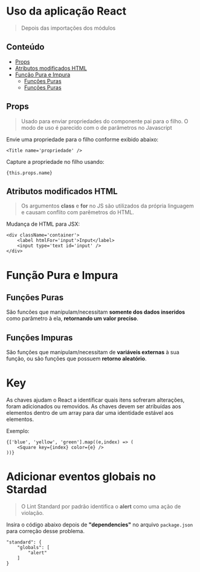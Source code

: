 # Uso da aplicação React
> Depois das importações dos módulos

## Conteúdo

- [Props](#props)
- [Atributos modificados HTML](#atributos-modificados-html)
- [Função Pura e Impura](#função-pura-e-impura)
    - [Funções Puras](#funções-puras)
    - [Funções Puras](#funções-impuras)

## Props
> Usado para enviar propriedades do componente pai para o filho. O modo de uso é parecido com o de parâmetros no Javascript

Envie uma propriedade para o filho conforme exibido abaixo:
```
<Title name='propriedade' />
```
Capture a propriedade no filho usando:
```
{this.props.name}
```

## Atributos modificados HTML
> Os argumentos **class** e **for** no JS são utilizados da própria linguagem e causam conflito com parêmetros do HTML.

Mudança de HTML para JSX:
```
<div className='container'>
    <label htmlFor='input'>Input</label>
    <input type='text id='input' />
</div>
```

# Função Pura e Impura
## Funções Puras
São funcões que manipulam/necessitam **somente dos dados inseridos** como parâmetro à ela, **retornando um valor preciso**.

## Funções Impuras
São funções que manipulam/necessitam de **variáveis externas** à sua função, ou são funções que possuem **retorno aleatório**.

# Key
As chaves ajudam o React a identificar quais itens sofreram alterações, foram adicionados ou removidos. As chaves devem ser atribuídas aos elementos dentro de um array para dar uma identidade estável aos elementos.

Exemplo:
```
{['blue', 'yellow', 'green'].map((e,index) => (
    <Square key={index} color={e} />
))}
```

# Adicionar eventos globais no Stardad
> O Lint Standard por padrão identifica o **alert** como uma ação de violação.

Insira o código abaixo depois de **"dependencies"** no arquivo `package.json` para correção desse problema.
```
"standard": {
    "globals": [
        "alert"
    ]
}
```